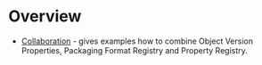 Overview
======== 

* [Collaboration](./collaboration/index.md) - gives examples how to combine Object Version Properties, Packaging Format Registry and Property Registry.
